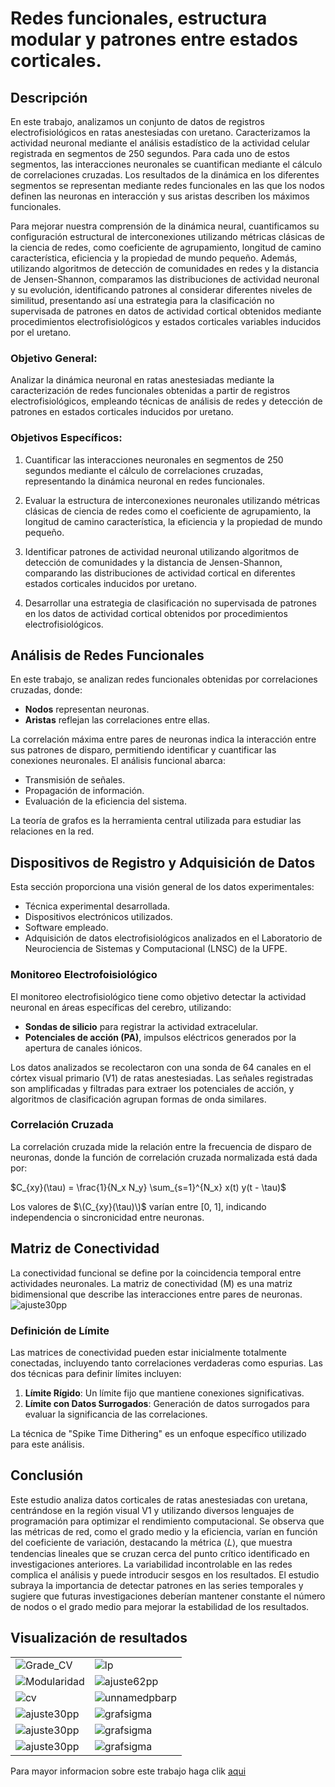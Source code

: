 # Redes funcionales, estructura modular y patrones entre estados corticales.

## Descripción
En este trabajo, analizamos un conjunto de datos de registros electrofisiológicos en ratas anestesiadas con uretano. Caracterizamos la actividad neuronal mediante el análisis estadístico de la actividad celular registrada en segmentos de 250 segundos. Para cada uno de estos segmentos, las interacciones neuronales se cuantifican mediante el cálculo de correlaciones cruzadas. Los resultados de la dinámica en los diferentes segmentos se representan mediante redes funcionales en las que los nodos definen las neuronas en interacción y sus aristas describen los máximos funcionales.

Para mejorar nuestra comprensión de la dinámica neural, cuantificamos su configuración estructural de interconexiones utilizando métricas clásicas de la ciencia de redes, como coeficiente de agrupamiento, longitud de camino característica, eficiencia y la propiedad de mundo pequeño. Además, utilizando algoritmos de detección de comunidades en redes y la distancia de Jensen-Shannon, comparamos las distribuciones de actividad neuronal y su evolución, identificando patrones al considerar diferentes niveles de similitud, presentando así una estrategia para la clasificación no supervisada de patrones en datos de actividad cortical obtenidos mediante procedimientos electrofisiológicos y estados corticales variables inducidos por el uretano.



### Objetivo General:
Analizar la dinámica neuronal en ratas anestesiadas mediante la caracterización de redes funcionales obtenidas a partir de registros electrofisiológicos, empleando técnicas de análisis de redes y detección de patrones en estados corticales inducidos por uretano.

### Objetivos Específicos:
1. Cuantificar las interacciones neuronales en segmentos de 250 segundos mediante el cálculo de correlaciones cruzadas, representando la dinámica neuronal en redes funcionales.
   
2. Evaluar la estructura de interconexiones neuronales utilizando métricas clásicas de ciencia de redes como el coeficiente de agrupamiento, la longitud de camino característica, la eficiencia y la propiedad de mundo pequeño.

3. Identificar patrones de actividad neuronal utilizando algoritmos de detección de comunidades y la distancia de Jensen-Shannon, comparando las distribuciones de actividad cortical en diferentes estados corticales inducidos por uretano.

4. Desarrollar una estrategia de clasificación no supervisada de patrones en los datos de actividad cortical obtenidos por procedimientos electrofisiológicos.



## Análisis de Redes Funcionales
En este trabajo, se analizan redes funcionales obtenidas por correlaciones cruzadas, donde:
- **Nodos** representan neuronas.
- **Aristas** reflejan las correlaciones entre ellas.

La correlación máxima entre pares de neuronas indica la interacción entre sus patrones de disparo, permitiendo identificar y cuantificar las conexiones neuronales. El análisis funcional abarca:
- Transmisión de señales.
- Propagación de información.
- Evaluación de la eficiencia del sistema.

La teoría de grafos es la herramienta central utilizada para estudiar las relaciones en la red.

## Dispositivos de Registro y Adquisición de Datos
Esta sección proporciona una visión general de los datos experimentales:
- Técnica experimental desarrollada.
- Dispositivos electrónicos utilizados.
- Software empleado.
- Adquisición de datos electrofisiológicos analizados en el Laboratorio de Neurociencia de Sistemas y Computacional (LNSC) de la UFPE.

### Monitoreo Electrofoisiológico
El monitoreo electrofisiológico tiene como objetivo detectar la actividad neuronal en áreas específicas del cerebro, utilizando:
- **Sondas de silicio** para registrar la actividad extracelular.
- **Potenciales de acción (PA)**, impulsos eléctricos generados por la apertura de canales iónicos.

Los datos analizados se recolectaron con una sonda de 64 canales en el córtex visual primario (V1) de ratas anestesiadas. Las señales registradas son amplificadas y filtradas para extraer los potenciales de acción, y algoritmos de clasificación agrupan formas de onda similares.

### Correlación Cruzada
La correlación cruzada mide la relación entre la frecuencia de disparo de neuronas, donde la función de correlación cruzada normalizada está dada por:

$C_{xy}(\tau) = \frac{1}{N_x N_y} \sum_{s=1}^{N_x} x(t) y(t - \tau)$


Los valores de $\(C_{xy}(\tau)\)$ varían entre [0, 1], indicando independencia o sincronicidad entre neuronas.

## Matriz de Conectividad
La conectividad funcional se define por la coincidencia temporal entre actividades neuronales. La matriz de conectividad \(M\) es una matriz bidimensional que describe las interacciones entre pares de neuronas.
![ajuste30pp](include/mcc_corr.png) 

### Definición de Límite
Las matrices de conectividad pueden estar inicialmente totalmente conectadas, incluyendo tanto correlaciones verdaderas como espurias. Las dos técnicas para definir límites incluyen:
1. **Límite Rígido**: Un límite fijo que mantiene conexiones significativas.
2. **Límite con Datos Surrogados**: Generación de datos surrogados para evaluar la significancia de las correlaciones.

La técnica de "Spike Time Dithering" es un enfoque específico utilizado para este análisis.

## Conclusión
Este estudio analiza datos corticales de ratas anestesiadas con uretana, centrándose en la región visual V1 y utilizando diversos lenguajes de programación para optimizar el rendimiento computacional. Se observa que las métricas de red, como el grado medio y la eficiencia, varían en función del coeficiente de variación, destacando la métrica ⟨𝐿⟩, que muestra tendencias lineales que se cruzan cerca del punto crítico identificado en investigaciones anteriores. La variabilidad incontrolable en las redes complica el análisis y puede introducir sesgos en los resultados. El estudio subraya la importancia de detectar patrones en las series temporales y sugiere que futuras investigaciones deberían mantener constante el número de nodos o el grado medio para mejorar la estabilidad de los resultados.

## Visualización de resultados

|                                        |                                        |
|----------------------------------------|----------------------------------------|
| ![Grade_CV](include/Grade_CV.png) | ![lp](include/LP_CV.png) |
| ![Modularidad](include/Modularidad.png) | ![ajuste62pp](include/cv.png) |
| ![cv](include/cvComunidad.png) | ![unnamedpbarp](include/cv_funcioal.png) |
| ![ajuste30pp](include/degsdg.png) | ![grafsigma](include/fit_100.png) |
| ![ajuste30pp](include/dis_pesos.png) | ![grafsigma](include/pl_densy_250.png) |
| ![ajuste30pp](include/redexpMar0710s.png) | ![grafsigma](include/rhogrado_100.png) |

Para mayor informacion sobre este trabajo haga clik [aqui](https://repositorio.ufpe.br/handle/123456789/53859)


